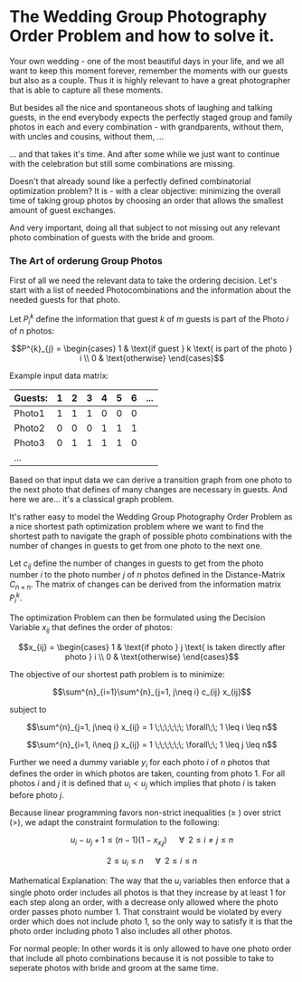 # The Wedding Group Photography Order Problem and how to solve it. 

Your own wedding - one of the most beautiful days in your life, and we all want to keep this moment forever, remember the moments with our guests but also as a couple. Thus it is highly relevant to have a great photographer that is able to capture all these moments.

But besides all the nice and spontaneous shots of laughing and talking guests, in the end everybody expects the perfectly staged group and family photos in each and every combination - with grandparents, without them, with uncles and cousins, without them, ...

... and that takes it's time. 
And after some while we just want to continue with the celebration but still some combinations are missing.

Doesn't that already sound like a perfectly defined combinatorial optimization problem? It is - with a clear objective: minimizing the overall time of taking group photos by choosing an order that allows the smallest amount of guest exchanges.

And very important, doing all that subject to not missing out any relevant photo combination of guests with the bride and groom.

### The Art of orderung Group Photos
First of all we need the relevant data to take the ordering decision. Let's start with a list of needed Photocombinations and the information about the needed guests for that photo.

Let $P^{k}_{i}$ define the information that guest $k$ of $m$ guests is part of the Photo $i$ of $n$ photos:
```math
P^{k}_{j} = 
\begin{cases}
    1 & \text{if guest } k \text{ is part of the photo } i \\
    0 & \text{otherwise}
\end{cases}
```

Example input data matrix:


| Guests:| 1 | 2 | 3 | 4 | 5 | 6 | ... |
|--------|---|---|---|---|---|---|-----|
| Photo1 | 1 | 1 | 1 | 0 | 0 | 0 |     |
| Photo2 | 0 | 0 | 0 | 1 | 1 | 1 |     |
| Photo3 | 0 | 1 | 1 | 1 | 1 | 0 |     |
| ...    |   |   |   |   |   |   |     |

Based on that input data we can derive a transition graph from one photo to the next photo that defines of many changes are necessary in guests. And here we are... it's a classical graph problem.

It's rather easy to model the Wedding Group Photography Order Problem as a nice shortest path optimization problem where we want to find the shortest path to navigate the graph of possible photo combinations with the number of changes in guests to get from one photo to the next one.

Let $c_{ij}$ define the number of changes in guests to get from the photo number $i$ to the photo number $j$ of $n$ photos defined in the Distance-Matrix $C_{n\times n}$.
The matrix of changes can be derived from the information matrix $P^{k}_{i}$.

The optimization Problem can then be formulated using the Decision Variable $x_{ij}$ that defines the order of photos:
```math
x_{ij} = 
\begin{cases}
    1 & \text{if photo } j \text{ is taken directly after photo } i \\
    0 & \text{otherwise}
\end{cases}
```

The objective of our shortest path problem is to minimize:
```math
\sum^{n}_{i=1}\sum^{n}_{j=1, j\neq i} c_{ij} x_{ij}
```

subject to 
```math
\sum^{n}_{j=1, j\neq i} x_{ij} = 1 \;\;\;\;\;\; \forall\;\; 1 \leq i \leq n
```
```math
\sum^{n}_{i=1, i\neq j} x_{ij} = 1 \;\;\;\;\;\; \forall\;\; 1 \leq j \leq n
```

Further we need a dummy variable $y_{i}$ for each photo $i$ of $n$ photos that defines the order in which photos are taken, counting from photo 1. For all photos $i$ and $j$ it is defined that $u_i < u_j$ which implies that photo $i$ is taken before photo $j$.

Because linear programming favors non-strict inequalities ($\geq$ ) over strict (>), we adapt the constraint formulation to the following:

```math
u_i - u_j + 1 \leq (n-1)(1-x_{x_ij}) \;\;\;\;\;\; \forall\;\; 2 \leq i \neq j \leq n
```
```math
2 \leq u_i \leq n \;\;\;\;\;\; \forall\;\; 2 \leq i \leq n
```

Mathematical Explanation: 
The way that the $u_{i}$ variables then enforce that a single photo order includes all photos is that they increase by at least 1 for each step along an order, with a decrease only allowed where the photo order passes photo number 1. That constraint would be violated by every order which does not include photo 1, so the only way to satisfy it is that the photo order including photo 1 also includes all other photos.

For normal people:
In other words it is only allowed to have one photo order that include all photo combinations because it is not possible to take to seperate photos with bride and groom at the same time. 
